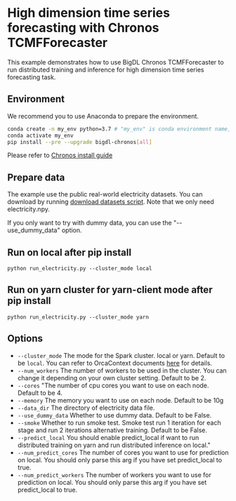 # High dimension time series forecasting with Chronos TCMFForecaster 

This example demonstrates how to use BigDL Chronos TCMFForecaster to run distributed training 
and inference for high dimension time series forecasting task.


## Environment
We recommend you to use Anaconda to prepare the environment.
```bash
conda create -n my_env python=3.7 # "my_env" is conda environment name, you can use any name you like.
conda activate my_env
pip install --pre --upgrade bigdl-chronos[all]
```
Please refer to [Chronos install guide](https://bigdl.readthedocs.io/en/latest/doc/Chronos/Overview/chronos.html#install)

## Prepare data
The example use the public real-world electricity datasets. You can download by running [download datasets script](https://github.com/rajatsen91/deepglo/blob/master/datasets/download-data.sh). Note that we only need electricity.npy.

If you only want to try with dummy data, you can use the "--use_dummy_data" option.

## Run on local after pip install
```
python run_electricity.py --cluster_mode local
```

## Run on yarn cluster for yarn-client mode after pip install
```
python run_electricity.py --cluster_mode yarn
```

## Options
* `--cluster_mode` The mode for the Spark cluster. local or yarn. Default to be `local`. You can refer to OrcaContext documents [here](https://bigdl.readthedocs.io/en/latest/doc/Orca/Overview/orca-context.html) for details.
* `--num_workers` The number of workers to be used in the cluster. You can change it depending on your own cluster setting. Default to be 2.
* `--cores` "The number of cpu cores you want to use on each node. Default to be 4.
* `--memory` The memory you want to use on each node. Default to be 10g
* `--data_dir` The directory of electricity data file.
* `--use_dummy_data` Whether to use dummy data. Default to be False.
* `--smoke` Whether to run smoke test. Smoke test run 1 iteration for each stage and run 2 iterations alternative training. Default to be False.
* `--predict_local` You should enable predict_local if want to run distributed training on yarn and run distributed inference on local."
* `--num_predict_cores` The number of cores you want to use for prediction on local. You should only parse this arg if you have set predict_local to true.
* `--num_predict_workers` The number of workers you want to use for prediction on local. You should only parse this arg if you have set predict_local to true.